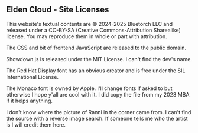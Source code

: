 ## Elden Cloud - Site Licenses

This website's textual contents are © 2024-2025 Bluetorch LLC and released
under a CC-BY-SA (Creative Commons-Attribution Sharealike) license. You may
reproduce them in whole or part with attribution.

The CSS and bit of frontend JavaScript are released to the public domain.

Showdown.js is released under the MIT License. I can't find the dev's name.

The Red Hat Display font has an obvious creator and is free under the SIL
International License.

The Monaco font is owned by Apple. I'll change fonts if asked to but otherwise
I hope y'all are cool with it. I did copy the file from my 2023 MBA if it helps
anything.

I don't know where the picture of Ranni in the corner came from. I can't find
the source with a reverse image search. If someone tells me who the artist is
I will credit them here.
